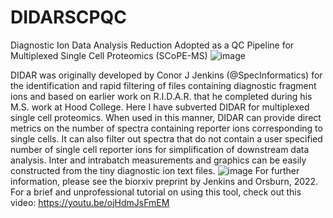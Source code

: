 # DIDARSCPQC
Diagnostic Ion Data Analysis Reduction Adopted as a QC Pipeline for Multiplexed Single Cell Proteomics (SCoPE-MS)
![image](https://user-images.githubusercontent.com/39571544/155019011-88808302-54f6-4a75-bf25-851754e46523.png)

DIDAR was originally developed by Conor J Jenkins (@SpecInformatics) for the identification and rapid filtering of files containing diagnostic fragment ions and based on earlier work on R.I.D.A.R. that he completed during his M.S. work at Hood College.
Here I have subverted DIDAR for multiplexed single cell proteomics. When used in this manner, DIDAR can provide direct metrics on the number of spectra containing reporter ions corresponding to single cells. It can also filter out spectra that do not contain a user specified number of single cell reporter ions for simplification of downstream data analysis. 
Inter and intrabatch measurements and graphics can be easily constructed from the tiny diagnostic ion text files. 
![image](https://user-images.githubusercontent.com/39571544/155019342-fc75fc49-3566-4e9a-9641-b97bef7d04aa.png)
For further information, please see the biorxiv preprint by Jenkins and Orsburn, 2022. 
For a brief and unprofessional tutorial on using this tool, check out this video: https://youtu.be/ojHdmJsFmEM

